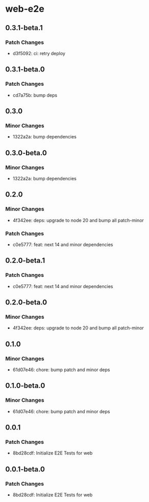 # web-e2e

## 0.3.1-beta.1

### Patch Changes

- d3f5092: ci: retry deploy

## 0.3.1-beta.0

### Patch Changes

- cd7a75b: bump deps

## 0.3.0

### Minor Changes

- 1322a2a: bump dependencies

## 0.3.0-beta.0

### Minor Changes

- 1322a2a: bump dependencies

## 0.2.0

### Minor Changes

- 4f342ee: deps: upgrade to node 20 and bump all patch-minor

### Patch Changes

- c0e5777: feat: next 14 and minor dependencies

## 0.2.0-beta.1

### Patch Changes

- c0e5777: feat: next 14 and minor dependencies

## 0.2.0-beta.0

### Minor Changes

- 4f342ee: deps: upgrade to node 20 and bump all patch-minor

## 0.1.0

### Minor Changes

- 61d07e46: chore: bump patch and minor deps

## 0.1.0-beta.0

### Minor Changes

- 61d07e46: chore: bump patch and minor deps

## 0.0.1

### Patch Changes

- 8bd28cdf: Initialize E2E Tests for web

## 0.0.1-beta.0

### Patch Changes

- 8bd28cdf: Initialize E2E Tests for web
